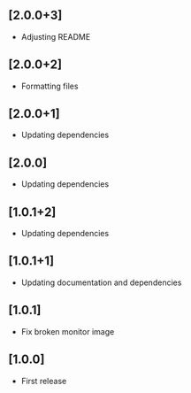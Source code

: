 ## [2.0.0+3]

- Adjusting README

## [2.0.0+2]

- Formatting files

## [2.0.0+1]

- Updating dependencies

## [2.0.0]

- Updating dependencies

## [1.0.1+2]

- Updating dependencies

## [1.0.1+1]

- Updating documentation and dependencies

## [1.0.1]

- Fix broken monitor image 

## [1.0.0]

- First release 